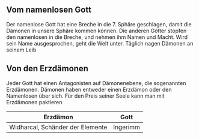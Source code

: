 ## Vom namenlosen Gott
Der namenlose Gott hat eine Breche in die 7. Sphäre geschlagen, damit die Dämonen in unsere Sphäre kommen können. Die anderen Götter stopfen den namenlosen in die Breche, und nehmen ihm Namen und Macht. Wird sein Name ausgesprochen, geht die Welt unter. Täglich nagen Dämonen an seinem Leib
## Von den Erzdämonen
Jeder Gott hat einen Antagonisten auf Dämonenebene, die sogenannten Erzdämonen. Dämonen haben entweder einen Erzdämon oder den Namenlosen über sich.
Für den Preis seiner Seele kann man mit Erzdämonen paktieren

| Erzdämon | Gott |
| --- | --- |
|Widharcal, Schänder der Elemente | Ingerimm |


